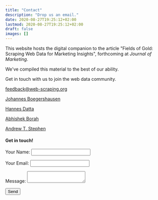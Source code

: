 ```yaml
---
title: "Contact"
description: "Drop us an email."
date: 2020-08-27T19:25:12+02:00
lastmod: 2020-08-27T19:25:12+02:00
draft: false
images: []
---
```


This website hosts the digital companion to the article "Fields of Gold: Scraping Web Data for Marketing Insights", forthcoming at *Journal of Marketing*.

We've compiled this material to the best of our ability.

Get in touch with us to join the web data community.

[feedback@web-scraping.org](mailto:feedback@web-scraping.org)

[Johannes Boegershausen](https://sites.google.com/site/johannesboegershausen/)

[Hannes Datta](https://hannesdatta.com)

[Abhishek Borah](https://www.insead.edu/faculty-research/faculty/abhishek-borah)

[Andrew T. Stephen](https://www.sbs.ox.ac.uk/about-us/people/andrew-stephen)

#### Get in touch!

<form name="contact" method="POST" data-netlify="true">
  <p>
    <label>Your Name: <input type="text" name="name" /></label>
  </p>
  <p>
    <label>Your Email: <input type="email" name="email" /></label>
  </p>
  <p>
    <label>Message: <textarea name="message"></textarea></label>
  </p>
  <p>
    <button type="submit" class = "btn btn-primary btn-md px-4 mb-2">Send</button>
  </p>
</form>
